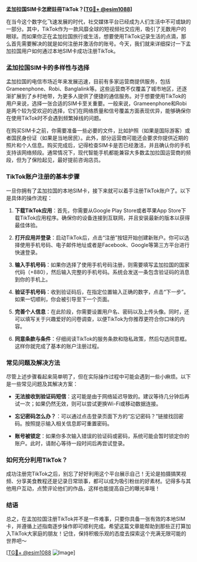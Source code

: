 **孟加拉国SIM卡怎麽註冊TikTok？[[TG💪+ @esim1088](https://t.me/s/esim1088)]**

在当今这个数字化飞速发展的时代，社交媒体平台已经成为人们生活中不可或缺的一部分。其中，TikTok作为一款风靡全球的短视频社交应用，吸引了无数用户的眼球。而如果你正在孟加拉国旅行或生活，想要使用TikTok记录生活的点滴，那么首先需要解决的就是如何注册并激活你的账号。今天，我们就来详细探讨一下孟加拉国用户如何通过本地SIM卡成功注册TikTok。

### 孟加拉国SIM卡的多样性与选择

孟加拉国的电信市场近年来发展迅速，目前有多家运营商提供服务，包括Grameenphone、Robi、Banglalink等。这些运营商不仅覆盖了城市地区，还逐渐扩展到了乡村地带，为更多人提供了便捷的通信服务。对于想要使用TikTok的用户来说，选择一张合适的SIM卡至关重要。一般来说，Grameenphone和Robi是两个较为受欢迎的选择，它们在网络质量和信号覆盖方面表现优异，能够确保你在使用TikTok时不会遇到频繁掉线的问题。

在购买SIM卡之前，你需要准备一些必要的文件，比如护照（如果是国际游客）或者国民身份证（如果是当地居民）。此外，部分运营商可能还会要求你提供近期的照片和个人信息。购买完成后，记得检查SIM卡是否已经激活，并且确认你的手机支持该网络频段。通常情况下，现代智能手机都能兼容大多数孟加拉国运营商的频段，但为了保险起见，最好提前咨询店员。

### TikTok账户注册的基本步骤

一旦你拥有了孟加拉国的本地SIM卡，接下来就可以着手注册TikTok账户了。以下是具体的操作流程：

1. **下载TikTok应用**：首先，你需要从Google Play Store或者苹果App Store下载TikTok应用程序。确保你的设备连接到互联网，并且安装最新的版本以获得最佳体验。

2. **打开应用并登录**：启动TikTok后，点击“注册”按钮开始创建新账户。你可以选择使用手机号码、电子邮件地址或者是Facebook、Google等第三方平台进行快速登录。

3. **输入手机号码**：如果你选择了使用手机号码注册，则需要填写孟加拉国的国家代码（+880），然后输入完整的手机号码。系统会发送一条包含验证码的消息到你的手机上。

4. **验证手机号码**：收到验证码后，在指定位置输入正确的数字，点击“下一步”。如果一切顺利，你会被引导至下一个页面。

5. **完善个人信息**：在此阶段，你需要设置用户名、密码以及上传头像。同时，还可以填写关于兴趣爱好的问卷调查，以便TikTok为你推荐更符合你口味的内容。

6. **同意条款与条件**：仔细阅读TikTok的服务条款和隐私政策，然后勾选同意框。这样你就完成了基本的账户注册过程。

### 常见问题及解决方法

尽管上述步骤看起来简单明了，但在实际操作过程中可能会遇到一些小麻烦。以下是一些常见问题及其解决方案：

- **无法接收到验证码短信**：这可能是由于网络延迟导致的。建议等待几分钟后再试一次；如果仍然无效，则可以尝试更换Wi-Fi或移动数据连接。
  
- **忘记密码怎么办？**：可以通过点击登录页面下方的“忘记密码？”链接找回密码。按照提示输入相关信息即可重置密码。

- **账号被锁定**：如果你多次输入错误的验证码或密码，系统可能会暂时锁定你的账户。此时，请耐心等待一段时间后再尝试登录。

### 如何充分利用TikTok？

成功注册完TikTok之后，别忘了好好利用这个平台展示自己！无论是拍摄搞笑视频、分享美食教程还是记录日常琐事，都可以成为吸引粉丝的好素材。记得多与其他用户互动，点赞评论他们的作品，这样也能提高自己的曝光率哦！

### 结语

总之，在孟加拉国注册TikTok并不是一件难事，只要你具备一张有效的本地SIM卡，并遵循上述指南逐步操作即可顺利完成。希望这篇文章能帮助到那些正打算加入TikTok大家庭的朋友！记住，保持积极乐观的态度去探索这个充满无限可能的世界吧～ 

[[TG💪+ @esim1088](https://t.me/s/esim1088) ![Image](https://i.postimg.cc/4NQfJmqS/Snipaste-2025-05-13-00-14-12.png)]